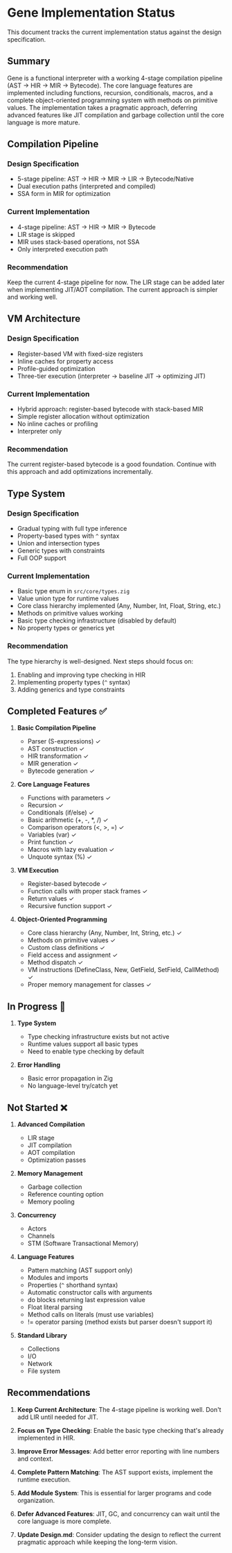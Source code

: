 # Gene Implementation Status

This document tracks the current implementation status against the design specification.

## Summary

Gene is a functional interpreter with a working 4-stage compilation pipeline (AST → HIR → MIR → Bytecode). The core language features are implemented including functions, recursion, conditionals, macros, and a complete object-oriented programming system with methods on primitive values. The implementation takes a pragmatic approach, deferring advanced features like JIT compilation and garbage collection until the core language is more mature.

## Compilation Pipeline

### Design Specification
- 5-stage pipeline: AST → HIR → MIR → LIR → Bytecode/Native
- Dual execution paths (interpreted and compiled)
- SSA form in MIR for optimization

### Current Implementation
- 4-stage pipeline: AST → HIR → MIR → Bytecode
- LIR stage is skipped
- MIR uses stack-based operations, not SSA
- Only interpreted execution path

### Recommendation
Keep the current 4-stage pipeline for now. The LIR stage can be added later when implementing JIT/AOT compilation. The current approach is simpler and working well.

## VM Architecture

### Design Specification
- Register-based VM with fixed-size registers
- Inline caches for property access
- Profile-guided optimization
- Three-tier execution (interpreter → baseline JIT → optimizing JIT)

### Current Implementation
- Hybrid approach: register-based bytecode with stack-based MIR
- Simple register allocation without optimization
- No inline caches or profiling
- Interpreter only

### Recommendation
The current register-based bytecode is a good foundation. Continue with this approach and add optimizations incrementally.

## Type System

### Design Specification
- Gradual typing with full type inference
- Property-based types with `^` syntax
- Union and intersection types
- Generic types with constraints
- Full OOP support

### Current Implementation
- Basic type enum in `src/core/types.zig`
- Value union type for runtime values
- Core class hierarchy implemented (Any, Number, Int, Float, String, etc.)
- Methods on primitive values working
- Basic type checking infrastructure (disabled by default)
- No property types or generics yet

### Recommendation
The type hierarchy is well-designed. Next steps should focus on:
1. Enabling and improving type checking in HIR
2. Implementing property types (`^` syntax)
3. Adding generics and type constraints

## Completed Features ✅

1. **Basic Compilation Pipeline**
   - Parser (S-expressions) ✓
   - AST construction ✓
   - HIR transformation ✓
   - MIR generation ✓
   - Bytecode generation ✓

2. **Core Language Features**
   - Functions with parameters ✓
   - Recursion ✓
   - Conditionals (if/else) ✓
   - Basic arithmetic (+, -, *, /) ✓
   - Comparison operators (<, >, =) ✓
   - Variables (var) ✓
   - Print function ✓
   - Macros with lazy evaluation ✓
   - Unquote syntax (%) ✓

3. **VM Execution**
   - Register-based bytecode ✓
   - Function calls with proper stack frames ✓
   - Return values ✓
   - Recursive function support ✓

4. **Object-Oriented Programming**
   - Core class hierarchy (Any, Number, Int, String, etc.) ✓
   - Methods on primitive values ✓
   - Custom class definitions ✓
   - Field access and assignment ✓
   - Method dispatch ✓
   - VM instructions (DefineClass, New, GetField, SetField, CallMethod) ✓
   - Proper memory management for classes ✓

## In Progress 🚧

1. **Type System**
   - Type checking infrastructure exists but not active
   - Runtime values support all basic types
   - Need to enable type checking by default

2. **Error Handling**
   - Basic error propagation in Zig
   - No language-level try/catch yet

## Not Started ❌

1. **Advanced Compilation**
   - LIR stage
   - JIT compilation
   - AOT compilation
   - Optimization passes

2. **Memory Management**
   - Garbage collection
   - Reference counting option
   - Memory pooling

3. **Concurrency**
   - Actors
   - Channels
   - STM (Software Transactional Memory)

4. **Language Features**
   - Pattern matching (AST support only)
   - Modules and imports
   - Properties (`^` shorthand syntax)
   - Automatic constructor calls with arguments
   - do blocks returning last expression value
   - Float literal parsing
   - Method calls on literals (must use variables)
   - != operator parsing (method exists but parser doesn't support it)

5. **Standard Library**
   - Collections
   - I/O
   - Network
   - File system

## Recommendations

1. **Keep Current Architecture**: The 4-stage pipeline is working well. Don't add LIR until needed for JIT.

2. **Focus on Type Checking**: Enable the basic type checking that's already implemented in HIR.

3. **Improve Error Messages**: Add better error reporting with line numbers and context.

4. **Complete Pattern Matching**: The AST support exists, implement the runtime execution.

5. **Add Module System**: This is essential for larger programs and code organization.

6. **Defer Advanced Features**: JIT, GC, and concurrency can wait until the core language is more complete.

7. **Update Design.md**: Consider updating the design to reflect the current pragmatic approach while keeping the long-term vision.